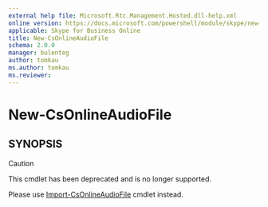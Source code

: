 ```yaml
---
external help file: Microsoft.Rtc.Management.Hosted.dll-help.xml
online version: https://docs.microsoft.com/powershell/module/skype/new-csonlineaudiofile
applicable: Skype for Business Online
title: New-CsOnlineAudioFile
schema: 2.0.0
manager: bulenteg
author: tomkau
ms.author: tomkau
ms.reviewer:
---
```


# New-CsOnlineAudioFile

## SYNOPSIS
> [!CAUTION]
> This cmdlet has been deprecated and is no longer supported.
> 
> Please use [Import-CsOnlineAudioFile](Import-CsOnlineAudioFile.md) cmdlet instead.

